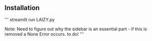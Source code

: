 ## Installation

''' 
streamlit run LAIZY.py

Note: Need to figure out why the sidebar is an essential part - if this is removed a None Error occurs. to do!
'''
